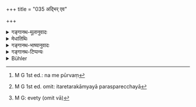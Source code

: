 +++
title = "035 अद्भिर् एव"

+++

<details><summary>गङ्गानथ-मूलानुवादः</summary>

‘For the chief of twice-born men the giving away of one’s daughter with water alone is commended; but for the other castes it is with mutual desire.’—(35)
</details>

<details><summary>मेधातिथिः</summary>

**द्विजाग्र्याणां** ब्राह्मणानां **कन्यादानं** कन्यां ददताम् **अद्भिर् एव** दानं शस्यते । ब्राह्मणाय यदा कन्यां ददाति तदाद्भिर् एव दद्यात् । कथं पुनर् आपोदानकरणम् । न हि ताभिर् विना दानम् अस्ति "अद्भिर् वाच्यं नमःपूर्वं[^९९] भिक्षा दानं ददाति वै । एवं धर्मेषु" इति नियमात् । अथ वा अद्भिर् एवेत्य् अवधारणेनार्षासुरप्राजापत्यान् अपवदति । तत्र हि न केवला आपः कारणम्, गोमिथुनादिद्रव्यग्रहणम् अपि संविद्व्यवस्था च । तेनैतद् उक्तं भवति । यथा गोहिरण्यादि द्रव्यं दीयते, न किंचित् परिभाष्यते- "इयं गौस् त्वयैव संवाहनीयेदृशानि तृणान्य् अपि देयानि," एवं कन्यापि देया, न दुहितृस्नेहेन जामात परिभाषणं कारयितव्यः । न च तस्माद् धनं ग्रहीतव्यम् इति ।


[^९९]:
     M G 1st ed.: na me pūrvaṃ

- क्षत्रियादीनां तु इतरेतरकाम्यया परस्परेच्छया[^१००] यदि कन्यावरयोः परस्परम् अभिलाषो भवति तदा दानं कर्तव्य, नेतरथा ब्राह्मविवाहवत् । 


[^१००]:
     M G 1st ed. omit: itaretarakāmyayā parasparecchayā

- <u>अन्ये</u> तु व्याचक्षते । धनं वा गृहीत्वाद्भिर् एव वेत्य्[^१०१] एष इतरेतरकाम्यार्थः । अस्मिन् पक्षे ब्राह्मणस्य सर्वविषयता ज्ञापिता भवति ॥ ३.३५ ॥


[^१०१]:
     M G: evety (omit vā)
</details>

<details><summary>गङ्गानथ-भाष्यानुवादः</summary>

‘*For the chief of twice-born men*;’—*i.e*., for Brāhmaṇas.

‘*Giving away of the daughter*—when one is giving away his daughter, the giving away ‘*with water*,’ ‘*is commended*.’ That is, when one is giving his daughter to a Brāhmaṇa, he should give her ‘with water’ only.

“How can *water* be the instrument (means) of *giving?*”

What is meant is that without water, there can be no ‘giving;’ since we have the law—‘alms and gifts should be given *with water*, after the uttering of the syllable *namaḥ*, and so also in all religious acts.’

Or, by the restriction expressed by the phrase, ‘*with water alone*,’ the text means to exclude the ‘*Ārṣa*,’ the ‘*Āsura*’ and the ‘*Prājāpatya*;’ as in these latter, *water* is not the only instrument used; other instruments also being used; such as ‘a cow and a bull,’ as also the compact (that ‘you should perform your duty together’).

What is really meant (by the girl being given ‘with water alone’) is as follows:—Just as when a cow, or gold or such other things are given, the giver does not impose any conditions,—such as ‘this cow should be thus tended by you, she should be fed upon such and such grass,’ and so forth,—in the same manner should the girl also be given; and the father shall not, through his great love for his daughter, impose upon his son-in-law any conditions; nor should he receive from him any presents.

As for the *Kṣatriya* and other castes, there should be ‘giving’ of the girl, when there is mutual desire on the part of the bride and the bridegroom; and not otherwise, as it is done in the ‘Brāhma’ form of marriage.

Others explain this as follows—what is meant by ‘*mutual desire*’ is that the father may either receive presents or give her ‘with water’ only.

According to this explanation, it becomes indicated that the ‘Brahma’ form of marriage pertains to all castes.—(35).
</details>

<details><summary>गङ्गानथ-टिप्पन्यः</summary>

This verse is quoted in *Smṛtitattva* (II, p. 138), where it is explained as meaning that in the case of Brāhmaṇas, that marriage is considered most commendable in which water is the only substance used as the instrument; while in that of the Kṣatriya and others, it may bo accomplished, even without the pouring of water, simply by mutual consent, the father of the bride agreeing to give, and the bridegroom to receive, the girl. This does not mean, however, that in the latter case water should never be used.
</details>

<details><summary>Bühler</summary>

035	The gift of daughters among Brahmanas is most approved, (if it is preceded) by (a libation of) water; but in the case of other castes (it may be performed) by (the expression of) mutual consent.
</details>
